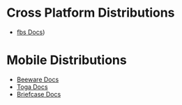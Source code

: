 # Cross Platform Distributions

- [fbs Docs](https://www.pythonguis.com/tutorials/pyside-packaging-apps-fbs/))

# Mobile Distributions

- [Beeware Docs](https://docs.beeware.org/en/latest/)
- [Toga Docs](https://toga.readthedocs.io/en/latest/)
- [Briefcase Docs](https://briefcase.readthedocs.io/en/latest/)